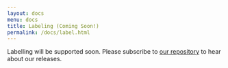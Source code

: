 ```yaml
---
layout: docs
menu: docs
title: Labeling (Coming Soon!)
permalink: /docs/label.html
---
```


Labelling will be supported soon.  Please subscribe to [our repository](https://github.com/vega/vega-lite) to hear about our releases.
